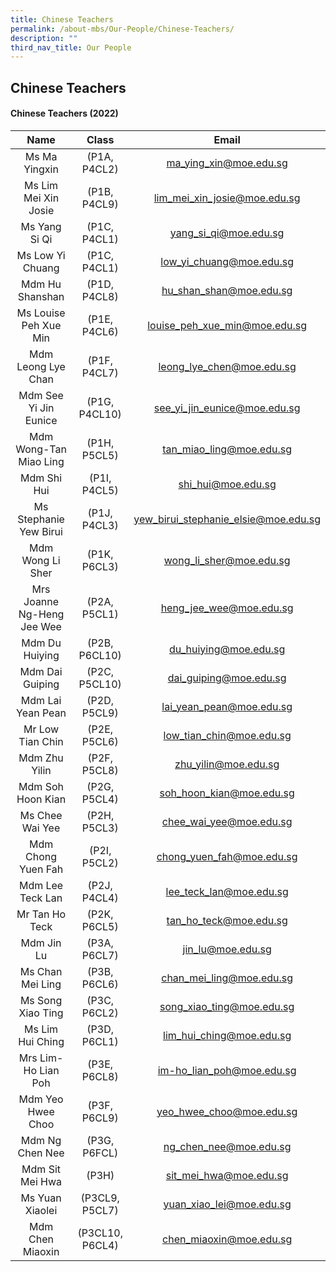 ```yaml
---
title: Chinese Teachers
permalink: /about-mbs/Our-People/Chinese-Teachers/
description: ""
third_nav_title: Our People
---
```



## Chinese Teachers

#### Chinese Teachers (2022)

|            Name            |      Class      |                 Email                |
|:--------------------------:|:---------------:|:------------------------------------:|
| Ms Ma Yingxin              | (P1A, P4CL2)    | ma_ying_xin@moe.edu.sg               |
| Ms Lim Mei Xin Josie       | (P1B, P4CL9)    | lim_mei_xin_josie@moe.edu.sg         |
| Ms Yang Si Qi              | (P1C, P4CL1)    | yang_si_qi@moe.edu.sg                |
| Ms Low Yi Chuang           | (P1C, P4CL1)    | low_yi_chuang@moe.edu.sg             |
| Mdm Hu Shanshan            | (P1D, P4CL8)    | hu_shan_shan@moe.edu.sg              |
| Ms Louise Peh Xue Min      | (P1E, P4CL6)    | louise_peh_xue_min@moe.edu.sg        |
| Mdm Leong Lye Chan         | (P1F, P4CL7)    | leong_lye_chen@moe.edu.sg            |
| Mdm See Yi Jin Eunice      | (P1G, P4CL10)   | see_yi_jin_eunice@moe.edu.sg         |
| Mdm Wong-Tan Miao Ling     | (P1H, P5CL5)    | tan_miao_ling@moe.edu.sg             |
| Mdm Shi Hui                | (P1I, P4CL5)    | shi_hui@moe.edu.sg                   |
| Ms Stephanie Yew Birui     | (P1J, P4CL3)    | yew_birui_stephanie_elsie@moe.edu.sg |
| Mdm Wong Li Sher           | (P1K, P6CL3)    | wong_li_sher@moe.edu.sg              |
| Mrs Joanne Ng-Heng Jee Wee | (P2A, P5CL1)    | heng_jee_wee@moe.edu.sg              |
| Mdm Du Huiying             | (P2B, P6CL10)   | du_huiying@moe.edu.sg                |
| Mdm Dai Guiping            | (P2C, P5CL10)   | dai_guiping@moe.edu.sg               |
| Mdm Lai Yean Pean          | (P2D, P5CL9)    | lai_yean_pean@moe.edu.sg             |
| Mr Low Tian Chin           | (P2E, P5CL6)    | low_tian_chin@moe.edu.sg             |
| Mdm Zhu Yilin              | (P2F, P5CL8)    | zhu_yilin@moe.edu.sg                 |
| Mdm Soh Hoon Kian          | (P2G, P5CL4)    | soh_hoon_kian@moe.edu.sg             |
| Ms Chee Wai Yee            | (P2H, P5CL3)    | chee_wai_yee@moe.edu.sg              |
| Mdm Chong Yuen Fah         | (P2I, P5CL2)    | chong_yuen_fah@moe.edu.sg            |
| Mdm Lee Teck Lan           | (P2J, P4CL4)    | lee_teck_lan@moe.edu.sg              |
| Mr Tan Ho Teck             | (P2K, P6CL5)    | tan_ho_teck@moe.edu.sg               |
| Mdm Jin Lu                 | (P3A,  P6CL7)   | jin_lu@moe.edu.sg                    |
| Ms Chan Mei Ling           | (P3B, P6CL6)    | chan_mei_ling@moe.edu.sg             |
| Ms Song Xiao Ting          | (P3C, P6CL2)    | song_xiao_ting@moe.edu.sg            |
| Ms Lim Hui Ching           | (P3D, P6CL1)    | lim_hui_ching@moe.edu.sg             |
| Mrs Lim- Ho Lian Poh       | (P3E, P6CL8)    | im-ho_lian_poh@moe.edu.sg            |
| Mdm Yeo Hwee Choo          | (P3F, P6CL9)    | yeo_hwee_choo@moe.edu.sg             |
| Mdm Ng Chen Nee            | (P3G, P6FCL)    | ng_chen_nee@moe.edu.sg               |
| Mdm Sit Mei Hwa            | (P3H)           | sit_mei_hwa@moe.edu.sg               |
| Ms Yuan Xiaolei            | (P3CL9, P5CL7)  | yuan_xiao_lei@moe.edu.sg             |
| Mdm Chen Miaoxin           | (P3CL10, P6CL4) | chen_miaoxin@moe.edu.sg              |